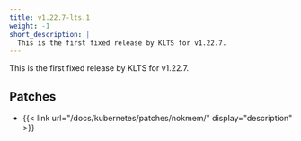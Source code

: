 ```yaml
---
title: v1.22.7-lts.1
weight: -1
short_description: |
  This is the first fixed release by KLTS for v1.22.7.
---
```


This is the first fixed release by KLTS for v1.22.7.

## Patches

- {{< link url="/docs/kubernetes/patches/nokmem/" display="description" >}}
